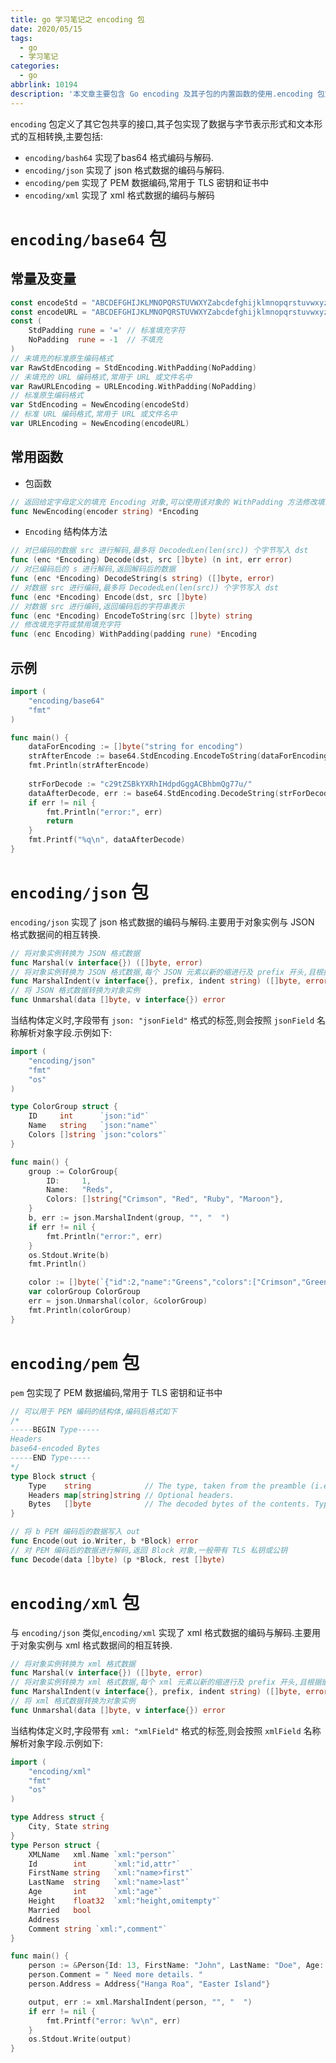```yaml
---
title: go 学习笔记之 encoding 包
date: 2020/05/15
tags:
  - go
  - 学习笔记
categories:
  - go
abbrlink: 10194
description: '本文章主要包含 Go encoding 及其子包的内置函数的使用.encoding 包定义了其它包共享的接口,这些包将数据与字节表示形式和文本形式的互相转换.'
---
```


`encoding` 包定义了其它包共享的接口,其子包实现了数据与字节表示形式和文本形式的互相转换,主要包括:

- `encoding/bash64` 实现了bas64 格式编码与解码.
- `encoding/json` 实现了 json 格式数据的编码与解码.
- `encoding/pem` 实现了 PEM 数据编码,常用于 TLS 密钥和证书中
- `encoding/xml` 实现了 xml 格式数据的编码与解码

# `encoding/base64` 包

## 常量及变量

```go
const encodeStd = "ABCDEFGHIJKLMNOPQRSTUVWXYZabcdefghijklmnopqrstuvwxyz0123456789+/"
const encodeURL = "ABCDEFGHIJKLMNOPQRSTUVWXYZabcdefghijklmnopqrstuvwxyz0123456789-_"
const (
    StdPadding rune = '=' // 标准填充字符
    NoPadding  rune = -1  // 不填充
)
// 未填充的标准原生编码格式
var RawStdEncoding = StdEncoding.WithPadding(NoPadding)
// 未填充的 URL 编码格式,常用于 URL 或文件名中
var RawURLEncoding = URLEncoding.WithPadding(NoPadding)
// 标准原生编码格式
var StdEncoding = NewEncoding(encodeStd)
// 标准 URL 编码格式,常用于 URL 或文件名中
var URLEncoding = NewEncoding(encodeURL)
```

## 常用函数

- 包函数

```go
// 返回给定字母定义的填充 Encoding 对象,可以使用该对象的 WithPadding 方法修改填充字符或禁用填充字符
func NewEncoding(encoder string) *Encoding
```

- `Encoding` 结构体方法

```go
// 对已编码的数据 src 进行解码,最多将 DecodedLen(len(src)) 个字节写入 dst
func (enc *Encoding) Decode(dst, src []byte) (n int, err error)
// 对已编码后的 s 进行解码,返回解码后的数据
func (enc *Encoding) DecodeString(s string) ([]byte, error)
// 对数据 src 进行编码,最多将 DecodedLen(len(src)) 个字节写入 dst
func (enc *Encoding) Encode(dst, src []byte)
// 对数据 src 进行编码,返回编码后的字符串表示
func (enc *Encoding) EncodeToString(src []byte) string
// 修改填充字符或禁用填充字符
func (enc Encoding) WithPadding(padding rune) *Encoding
```

## 示例

```go
import (
	"encoding/base64"
	"fmt"
)

func main() {
	dataForEncoding := []byte("string for encoding")
	strAfterEncode := base64.StdEncoding.EncodeToString(dataForEncoding)
    fmt.Println(strAfterEncode)
    
    strForDecode := "c29tZSBkYXRhIHdpdGggACBhbmQg77u/"
	dataAfterDecode, err := base64.StdEncoding.DecodeString(strForDecode)
	if err != nil {
		fmt.Println("error:", err)
		return
	}
	fmt.Printf("%q\n", dataAfterDecode)
}
```

# `encoding/json` 包

`encoding/json` 实现了 json 格式数据的编码与解码.主要用于对象实例与 JSON 格式数据间的相互转换.

```go
// 将对象实例转换为 JSON 格式数据
func Marshal(v interface{}) ([]byte, error)
// 将对象实例转换为 JSON 格式数据,每个 JSON 元素以新的缩进行及 prefix 开头,且根据嵌套深度跟一个或多个 indent 副本,可用于美化输出
func MarshalIndent(v interface{}, prefix, indent string) ([]byte, error)
// 将 JSON 格式数据转换为对象实例
func Unmarshal(data []byte, v interface{}) error
```

当结构体定义时,字段带有 `json: "jsonField"` 格式的标签,则会按照 `jsonField` 名称解析对象字段.示例如下:

```go
import (
	"encoding/json"
	"fmt"
	"os"
)

type ColorGroup struct {
	ID     int      `json:"id"`
	Name   string   `json:"name"`
	Colors []string `json:"colors"`
}

func main() {
	group := ColorGroup{
		ID:     1,
		Name:   "Reds",
		Colors: []string{"Crimson", "Red", "Ruby", "Maroon"},
	}
	b, err := json.MarshalIndent(group, "", "  ")
	if err != nil {
		fmt.Println("error:", err)
	}
	os.Stdout.Write(b)
	fmt.Println()

	color := []byte(`{"id":2,"name":"Greens","colors":["Crimson","Green"]}`)
	var colorGroup ColorGroup
	err = json.Unmarshal(color, &colorGroup)
	fmt.Println(colorGroup)
}
```

# `encoding/pem` 包

`pem` 包实现了 PEM 数据编码,常用于 TLS 密钥和证书中

```go
// 可以用于 PEM 编码的结构体,编码后格式如下
/*
-----BEGIN Type-----
Headers
base64-encoded Bytes
-----END Type-----
*/
type Block struct {
    Type    string            // The type, taken from the preamble (i.e. "RSA PRIVATE KEY").
    Headers map[string]string // Optional headers.
    Bytes   []byte            // The decoded bytes of the contents. Typically a DER encoded ASN.1 structure.
}
```

```go
// 将 b PEM 编码后的数据写入 out
func Encode(out io.Writer, b *Block) error
// 对 PEM 编码后的数据进行解码,返回 Block 对象,一般带有 TLS 私钥或公钥
func Decode(data []byte) (p *Block, rest []byte)
```


# `encoding/xml` 包

与 `encoding/json` 类似,`encoding/xml` 实现了 xml 格式数据的编码与解码.主要用于对象实例与 xml 格式数据间的相互转换.

```go
// 将对象实例转换为 xml 格式数据
func Marshal(v interface{}) ([]byte, error)
// 将对象实例转换为 xml 格式数据,每个 xml 元素以新的缩进行及 prefix 开头,且根据嵌套深度跟一个或多个 indent 副本,可用于美化输出
func MarshalIndent(v interface{}, prefix, indent string) ([]byte, error)
// 将 xml 格式数据转换为对象实例
func Unmarshal(data []byte, v interface{}) error
```

当结构体定义时,字段带有 `xml: "xmlField"` 格式的标签,则会按照 `xmlField` 名称解析对象字段.示例如下:

```go
import (
	"encoding/xml"
	"fmt"
	"os"
)

type Address struct {
	City, State string
}
type Person struct {
	XMLName   xml.Name `xml:"person"`
	Id        int      `xml:"id,attr"`
	FirstName string   `xml:"name>first"`
	LastName  string   `xml:"name>last"`
	Age       int      `xml:"age"`
	Height    float32  `xml:"height,omitempty"`
	Married   bool
	Address
	Comment string `xml:",comment"`
}

func main() {
	person := &Person{Id: 13, FirstName: "John", LastName: "Doe", Age: 42}
	person.Comment = " Need more details. "
	person.Address = Address{"Hanga Roa", "Easter Island"}

	output, err := xml.MarshalIndent(person, "", "  ")
	if err != nil {
		fmt.Printf("error: %v\n", err)
	}
	os.Stdout.Write(output)
}
```


